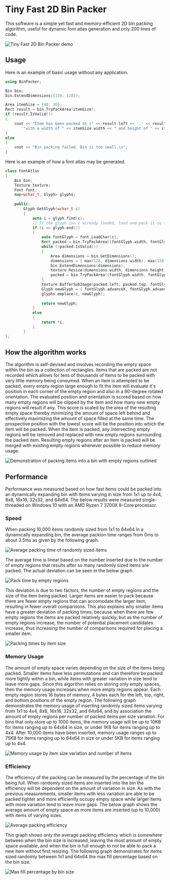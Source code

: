 # Tiny Fast 2D Bin Packer
This software is a simple yet fast and memory-efficient 2D bin packing algorithm, useful for dynamic font atlas generation and only 200 lines of code.

![Tiny Fast 2D Bin Packer demo](./images/preview1.gif)

## Usage
Here is an example of basic usage without any application.
```c++
using BinPacker;

Bin bin;
bin.ExtendDimensions({128, 128});

Area itemSize = {40, 30};
Rect result = bin.TryPackArea(itemSize);
if (result.IsValid())
{
	cout << "Item has been packed at (" << result.left << ',' << result.top << ")"
		"with a width of " << itemSize.width << " and height of " << itemSize.height << '\n';
}
else
{
	cout << "Bin packing failed. Bin is too small.\n";
}
```

Here is an example of how a font atlas may be generated.
```c++
class FontAtlas
{
	Bin bin;
	Texture texture;
	Font font;
	map<wchar_t, Glyph> glyphs;
	
	public:
		Glyph GetGlyph(wchar_t c)
		{
			auto i = glyph.find(c);
			// If the glyph isn't already loaded, load and pack it to the texture.
			if (i == glyph.end())
			{
				auto fontGlyph = font.LoadChar(c);
				Rect packed = bin.TryPackArea({fontGlyph.width, fontGlyph.height});
				while (!packed.IsValid())
				{
					Area dimensions = bin.GetDimensions();
					dimensions = { max(128, dimensions.width), max(128, dimensions.height) };
					bin.ExtendDimensions(dimensions);
					texture.Resize(dimensions.width, dimensions.height);
					packed = bin.TryPackArea({fontGlyph.width, fontGlyph.height});
				}
				texture.BufferSubImage(packed.left, packed.top, fontGlyph.width, fontGlyph.height, fontGlyph.bitmap);
				Glyph newGlyph = { fontGlyph.advanceX, fontGlyph.advanceY, packed.left, packed.top, fontGlyph.width, fontGlyph.height };
				glyphs.emplace(c, newGlyph);
				
				return newGlyph;
			}
			else
			{
				return *i;
			}
		}
};
```

## How the algorithm works
The algorithm is self-devised and involves recording the empty space within the bin as a collection of rectangles.
Items that are packed are not recorded which allows for tens of thousands of items to be packed with very little memory being consumed.
When an item is attempted to be packed, every empty region large enough to fit the item will evaluate it's position in each corner
of the empty region and also in a 90-degree rotated orientation. The evaluated position and orientation is scored based
on how many empty regions will be clipped by the item and how many new empty regions will result if any.
This score is scaled by the area of the resulting empty space thereby minimizing the amount of space left behind and effectively
maximizing the amount of space filled at the same time.
The prospective position with the lowest score will be the position into which the item will be packed.
When the item is packed, any intersecting empty regions will be removed and replaced with new empty regions surrounding the packed item.
Resulting empty regions after an item is packed will be merged with existing empty regions whenever possible to reduce memory usage.

![Demonstration of packing items into a bin with empty regions outlined](./images/preview2.gif)

## Performance
Performance was measured based on how fast items could be packed into an dynamically expanding bin with items varying in size from 1x1 up to 4x4, 8x8, 16x16, 32x32, and 64x64.
The below results were measured single-threaded on Windows 10 with an AMD Ryzen 7 3700X 8-Core processor.

### Speed
When packing 10,000 items randomly sized from 1x1 to 64x64 in a dynamically expanding bin, the average packion time ranges from 0ms to about 3.5ms as given by the following graph.

![Average packing time of randomly sized items](./images/AveragePackTime64.png)

The average time is linear based on the number inserted due to the number of empty regions that results after so many randomly sized items are packed.
The actual deviation can be seen in the below graph.

![Pack time by empty regions](./images/PackTimeByEmptyRegions64.png)

This deviation is due to two factors, the number of empty regions and the size of the item being packed.
Larger items are easier to pack because there are fewer empty regions that can accomodate the larger item, resulting in fewer overall comparisons.
This also explains why smaller items have a greater deviation of packing times, because when there are few empty regions the items are packed relatively quickly,
but as the number of empty regions increase, the number of potential placement candidates increase, thus increasing the number of comparisons required for placing a smaller item.

![Packing times by item size](./images/PackTimeByItemSize64.png)

### Memory Usage
The amount of empty space varies depending on the size of the items being packed.
Smaller items have less permutations and can therefore be packed more tightly within a bin, while items with greater variation in size tend to leave more gaps.
Since this algorithm relies on storing only empty spaces, then the memory usage increases when more empty regions appear.
Each empty region stores 16 bytes of memory, 4 bytes each for the left, top, right, and bottom positions of the empty region.
The following graph demonstrates the memory usage of inserting randomly sized items varying from 1x1 to 4x4, 8x8, 16x16, 32x32, and 64x64,
and by association the amount of empty regions per number of packed items per size variation.
For bins that only store up to 1000 items, the memory usage will be up to 10KB for items ranging up to 64x64 in size, or under 1KB for items ranging up to 4x4.
After 10,000 items have been inserted, memory usage ranges up to 75KB for items ranging up to 64x64 in size or under 5KB for items ranging up to 4x4.

![Memory usage by item size variation and number of items](./images/MemoryUsageByItemSizes.png)

### Efficiency
The efficiency of the packing can be measured by the percentage of the bin being full.
When randomly sized items are inserted into the bin the efficiency will be dependent on the amount of variation in size.
As with the previous measurements, smaller items with less variation are able to be packed tighter and more efficiently occupy empty space
while larger items with more variation tend to leave more gaps.
The below graph shows the average amount of empty space as more items are inserted (up to 10,000) with items of varying sizes.

![Average packing efficiency](./images/AverageFillPercent.png)

This graph shows only the average packing efficiency which is somewhere between when the bin size is increased, leaving the most amount of empty space available,
and when the bin is full enough to not be able to pack a new item without first resizing.
The following graph demonstrates for items sized randomly between 1x1 and 64x64 the max fill percentage based on the bin size.

![Max fill percentage by bin size](./images/MaxFillPercentage64.png)
